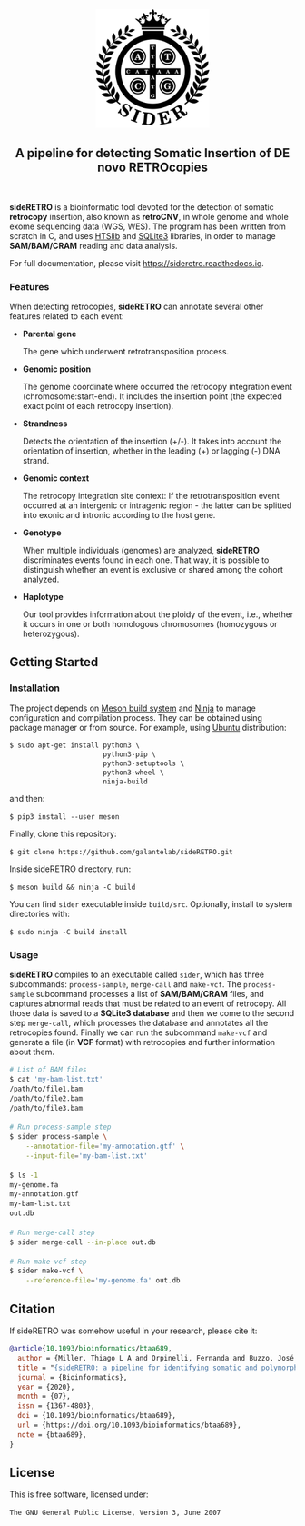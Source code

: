 <p align="center"><a href="https://sideretro.readthedocs.io/en/latest/?badge=latest"><img src="docs/images/logo_sideRETRO.png" alt="sideRETRO" width="200"></a></p>
<h2 align="center">A pipeline for detecting Somatic Insertion of DE novo RETROcopies</h2>

<p align="center">
  <a href="https://travis-ci.org/galantelab/sideRETRO"><img alt="" src="https://travis-ci.org/galantelab/sideRETRO.svg?branch=master" align="center"></a>
  <a href="https://sideretro.readthedocs.io/en/latest/?badge=latest"><img alt="" src="https://readthedocs.org/projects/sideretro/badge/?version=latest" align="center"></a>
  <a href="https://coveralls.io/github/galantelab/sideRETRO?branch=master"><img alt="" src="https://coveralls.io/repos/github/galantelab/sideRETRO/badge.svg?branch=master" align="center"></a>
  <a href="https://hub.docker.com/r/galantelab/sider"><img alt="" src="https://img.shields.io/docker/cloud/build/galantelab/sider?color=blue" align="center"></a>
</p>

**sideRETRO** is a bioinformatic tool devoted for the detection of somatic **retrocopy** insertion, also known as
**retroCNV**, in whole genome and whole exome sequencing data (WGS, WES). The program has been written from scratch
in C, and uses [HTSlib](http://www.htslib.org/) and [SQLite3](https://www.sqlite.org) libraries, in order to manage
**SAM/BAM/CRAM** reading and data analysis.

For full documentation, please visit <https://sideretro.readthedocs.io>.

### Features

When detecting retrocopies, **sideRETRO** can annotate several other features related to each event:

* **Parental gene**

   The gene which underwent retrotransposition process.

* **Genomic position**

   The genome coordinate where occurred the retrocopy integration event (chromosome:start-end).
   It includes the insertion point (the expected exact point of each retrocopy insertion).

* **Strandness**

   Detects the orientation of the insertion (+/-). It takes into account the orientation of insertion,
   whether in the leading (+) or lagging (-) DNA strand.

* **Genomic context**

   The retrocopy integration site context: If the retrotransposition event occurred at an intergenic or
   intragenic region - the latter can be splitted into exonic and intronic according to the host gene.

* **Genotype**

   When multiple individuals (genomes) are analyzed, **sideRETRO** discriminates events found in each one.
   That way, it is possible to distinguish whether an event is exclusive or shared among the cohort analyzed.

* **Haplotype**

   Our tool provides information about the ploidy of the event, i.e., whether it occurs in one or both homologous
   chromosomes (homozygous or heterozygous).

## Getting Started

### Installation

The project depends on [Meson build system](https://mesonbuild.com) and [Ninja](https://github.com/ninja-build/ninja)
to manage configuration and compilation process. They can be obtained using package manager or from source. For example,
using [Ubuntu](https://ubuntu.com) distribution:

```
$ sudo apt-get install python3 \
                       python3-pip \
                       python3-setuptools \
                       python3-wheel \
                       ninja-build
```

and then:

`$ pip3 install --user meson`

Finally, clone this repository:

`$ git clone https://github.com/galantelab/sideRETRO.git`

Inside sideRETRO directory, run:

`$ meson build && ninja -C build`

You can find `sider` executable inside `build/src`. Optionally, install to system directories with:

`$ sudo ninja -C build install`

### Usage

**sideRETRO** compiles to an executable called `sider`, which has three subcommands: `process-sample`, `merge-call`
and `make-vcf`. The `process-sample` subcommand processes a list of **SAM/BAM/CRAM** files, and captures abnormal reads
that must be related to an event of retrocopy. All those data is saved to a **SQLite3 database** and then we come
to the second step `merge-call`, which processes the database and annotates all the retrocopies found. Finally we
can run the subcommand `make-vcf` and generate a file (in **VCF** format) with retrocopies and further information
about them.

```sh
# List of BAM files
$ cat 'my-bam-list.txt'
/path/to/file1.bam
/path/to/file2.bam
/path/to/file3.bam

# Run process-sample step
$ sider process-sample \
    --annotation-file='my-annotation.gtf' \
    --input-file='my-bam-list.txt'

$ ls -1
my-genome.fa
my-annotation.gtf
my-bam-list.txt
out.db

# Run merge-call step
$ sider merge-call --in-place out.db

# Run make-vcf step
$ sider make-vcf \
    --reference-file='my-genome.fa' out.db
```

## Citation

If sideRETRO was somehow useful in your research, please cite it:

```bib
@article{10.1093/bioinformatics/btaa689,
  author = {Miller, Thiago L A and Orpinelli, Fernanda and Buzzo, José Leonel L and Galante, Pedro A F},
  title = "{sideRETRO: a pipeline for identifying somatic and polymorphic insertions of processed pseudogenes or retrocopies}",
  journal = {Bioinformatics},
  year = {2020},
  month = {07},
  issn = {1367-4803},
  doi = {10.1093/bioinformatics/btaa689},
  url = {https://doi.org/10.1093/bioinformatics/btaa689},
  note = {btaa689},
}
```

## License

This is free software, licensed under:

`The GNU General Public License, Version 3, June 2007`

